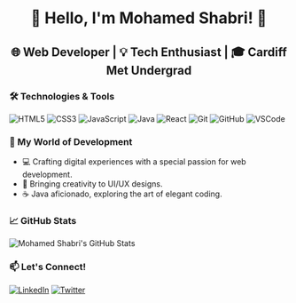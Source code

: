 <div align="center">

# 👋 Hello, I'm Mohamed Shabri! 🚀

## 🌐 Web Developer | 💡 Tech Enthusiast | 🎓 Cardiff Met Undergrad

</div>

### 🛠️ Technologies & Tools

![HTML5](https://img.shields.io/badge/-HTML5-E34F26?style=for-the-badge&logo=html5&logoColor=white)
![CSS3](https://img.shields.io/badge/-CSS3-1572B6?style=for-the-badge&logo=css3&logoColor=white)
![JavaScript](https://img.shields.io/badge/-JavaScript-F7DF1E?style=for-the-badge&logo=javascript&logoColor=black)
![Java](https://img.shields.io/badge/-Java-007396?style=for-the-badge&logo=java&logoColor=white)
![React](https://img.shields.io/badge/-React-61DAFB?style=for-the-badge&logo=react&logoColor=white)
![Git](https://img.shields.io/badge/-Git-F05032?style=for-the-badge&logo=git&logoColor=white)
![GitHub](https://img.shields.io/badge/-GitHub-181717?style=for-the-badge&logo=github&logoColor=white)
![VSCode](https://img.shields.io/badge/-VSCode-007ACC?style=for-the-badge&logo=visual-studio-code&logoColor=white)

### 🚀 My World of Development

- 💻 Crafting digital experiences with a special passion for web development.
- 🎨 Bringing creativity to UI/UX designs.
- ☕️ Java aficionado, exploring the art of elegant coding.

### 📈 GitHub Stats

![Mohamed Shabri's GitHub Stats](https://github-readme-stats.vercel.app/api?username=yourusername&show_icons=true&theme=dark)

### 📫 Let's Connect!

[![LinkedIn](https://img.shields.io/badge/-LinkedIn-0A66C2?style=for-the-badge&logo=linkedin&logoColor=white)](https://www.linkedin.com/in/yourusername/)
[![Twitter](https://img.shields.io/badge/-Twitter-1DA1F2?style=for-the-badge&logo=twitter&logoColor=white)](https://twitter.com/yourusername)



